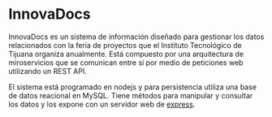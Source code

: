 # InnovaDocs
InnovaDocs es un sistema de información diseñado para gestionar los datos relacionados con la feria de proyectos que el Instituto Tecnológico de Tijuana organiza anualmente. Está compuesto por una arquitectura de miroservicios que se comunican entre sí por medio de peticiones web utilizando un REST API.

El sistema está programado en nodejs y para persistencia utiliza una base de datos reacional en MySQL. Tiene métodos para manipular y consultar los datos y los expone con un servidor web de [express](https://expressjs.com/).
